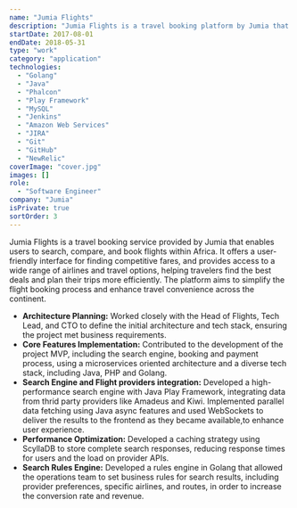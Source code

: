 ```yaml
---
name: "Jumia Flights"
description: "Jumia Flights is a travel booking platform by Jumia that allows users to search, compare, and book flights across Africa."
startDate: 2017-08-01
endDate: 2018-05-31
type: "work"
category: "application"
technologies:
  - "Golang"
  - "Java"
  - "Phalcon"
  - "Play Framework"
  - "MySQL"
  - "Jenkins"
  - "Amazon Web Services"
  - "JIRA"
  - "Git"
  - "GitHub"
  - "NewRelic"
coverImage: "cover.jpg"
images: []
role:
  - "Software Engineer"
company: "Jumia"
isPrivate: true
sortOrder: 3
---
```


Jumia Flights is a travel booking service provided by Jumia that enables users to search, compare, and book flights within Africa. It offers a user-friendly interface for finding competitive fares, and provides access to a wide range of airlines and travel options, helping travelers find the best deals and plan their trips more efficiently. The platform aims to simplify the flight booking process and enhance travel convenience across the continent.

- **Architecture Planning:** Worked closely with the Head of Flights, Tech Lead, and CTO to define the initial architecture and tech stack, ensuring the project met business requirements.
- **Core Features Implementation:** Contributed to the development of the project MVP, including the search engine, booking and payment process, using a microservices oriented architecture and a diverse tech stack, including Java, PHP and Golang.
- **Search Engine and Flight providers integration:**  Developed a high-performance search engine with Java Play Framework, integrating data from thrid party providers like Amadeus and Kiwi. Implemented parallel data fetching using Java async features and used WebSockets to deliver the results to the frontend as they became available,to enhance user experience.
- **Performance Optimization:** Developed a caching strategy using ScyllaDB to store complete search responses, reducing response times for users and the load on provider APIs.
- **Search Rules Engine:** Developed a rules engine in Golang that allowed the operations team to set business rules for search results, including provider preferences, specific airlines, and routes, in order to increase the conversion rate and revenue.

